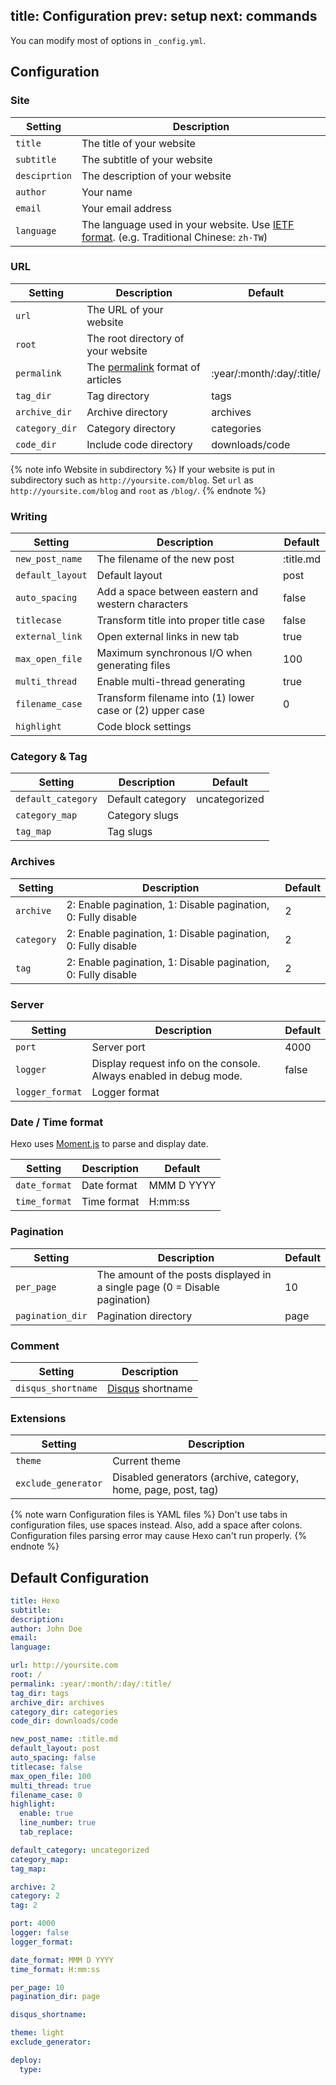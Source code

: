 title: Configuration
prev: setup
next: commands
---
You can modify most of options in `_config.yml`.

## Configuration

### Site

Setting | Description
--- | ---
`title` | The title of your website
`subtitle` | The subtitle of your website
`desciprtion` | The description of your website
`author` | Your name
`email` | Your email address
`language` | The language used in your website. Use [IETF format](http://www.w3.org/International/articles/language-tags/). (e.g. Traditional Chinese: `zh-TW`)

### URL

Setting | Description | Default
--- | --- | ---
`url` | The URL of your website | 
`root` | The root directory of your website | 
`permalink` | The [permalink](permalinks.html) format of articles | :year/:month/:day/:title/
`tag_dir` | Tag directory | tags
`archive_dir` | Archive directory | archives
`category_dir` | Category directory | categories
`code_dir` | Include code directory | downloads/code

{% note info Website in subdirectory %}
If your website is put in subdirectory such as `http://yoursite.com/blog`.   Set `url` as `http://yoursite.com/blog` and `root` as `/blog/`.
{% endnote %}

### Writing

Setting | Description | Default
--- | --- | ---
`new_post_name` | The filename of the new post | :title.md
`default_layout` | Default layout | post
`auto_spacing` | Add a space between eastern and western characters | false
`titlecase` | Transform title into proper title case | false
`external_link` | Open external links in new tab | true
`max_open_file` | Maximum synchronous I/O when generating files | 100
`multi_thread` | Enable multi-thread generating | true
`filename_case` | Transform filename into (1) lower case or (2) upper case | 0
`highlight` | Code block settings | 

### Category & Tag

Setting | Description | Default
--- | --- | ---
`default_category` | Default category | uncategorized
`category_map` | Category slugs | 
`tag_map` | Tag slugs | 

### Archives

Setting | Description | Default
--- | --- | ---
`archive` | 2: Enable pagination, 1: Disable pagination, 0: Fully disable | 2
`category` | 2: Enable pagination, 1: Disable pagination, 0: Fully disable | 2
`tag` | 2: Enable pagination, 1: Disable pagination, 0: Fully disable | 2

### Server

Setting | Description | Default
--- | --- | ---
`port` | Server port | 4000
`logger` | Display request info on the console. Always enabled in debug mode. | false
`logger_format` | Logger format | 

### Date / Time format

Hexo uses [Moment.js](http://momentjs.com/) to parse and display date.

Setting | Description | Default
--- | --- | ---
`date_format` | Date format | MMM D YYYY
`time_format` | Time format | H:mm:ss

### Pagination

Setting | Description | Default
--- | --- | ---
`per_page` | The amount of the posts displayed in a single page (0 = Disable pagination) | 10
`pagination_dir` | Pagination directory | page

### Comment

Setting | Description
--- | ---
`disqus_shortname` | [Disqus](http://disqus.com/) shortname

### Extensions

Setting | Description
--- | ---
`theme` | Current theme
`exclude_generator` | Disabled generators (archive, category, home, page, post, tag)

{% note warn Configuration files is YAML files %}
Don't use tabs in configuration files, use spaces instead. Also, add a space after colons. Configuration files parsing error may cause Hexo can't run properly.
{% endnote %}

## Default Configuration

``` yaml
title: Hexo
subtitle:
description:
author: John Doe
email:
language:

url: http://yoursite.com
root: /
permalink: :year/:month/:day/:title/
tag_dir: tags
archive_dir: archives
category_dir: categories
code_dir: downloads/code

new_post_name: :title.md
default_layout: post
auto_spacing: false
titlecase: false
max_open_file: 100
multi_thread: true
filename_case: 0
highlight:
  enable: true
  line_number: true
  tab_replace:

default_category: uncategorized
category_map:
tag_map:

archive: 2
category: 2
tag: 2

port: 4000
logger: false
logger_format:

date_format: MMM D YYYY
time_format: H:mm:ss

per_page: 10
pagination_dir: page

disqus_shortname:

theme: light
exclude_generator:

deploy:
  type:
```